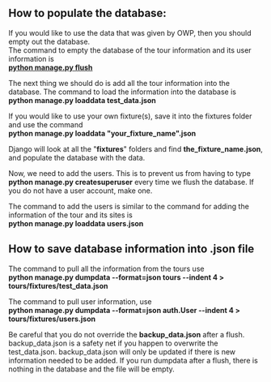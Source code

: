 ## How to populate the database:

If you would like to use the data that was given by OWP, then you should empty out the database.  
The command to empty the database of the tour information and its user information is  
[**python manage.py flush**](https://docs.djangoproject.com/en/1.9/ref/django-admin/#flush)

The next thing we should do is add all the tour information into the database. The command to load the information into the database is  
**python manage.py loaddata test_data.json**

If you would like to use your own fixture(s), save it into the fixtures folder and use the command  
**python manage.py loaddata "your_fixture_name".json**

Django will look at all the "**fixtures**" folders and find **the_fixture_name.json**, and populate the database with the data. 

Now, we need to add the users. This is to prevent us from having to type **python manage.py createsuperuser** every time we flush the database. If you do not have a user account, make one.

The command to add the users is similar to the command for adding the information of the tour and its sites is    
**python manage.py loaddata users.json**

## How to save database information into .json file

The command to pull all the information from the tours use  
**python manage.py dumpdata --format=json tours --indent 4 > tours/fixtures/test_data.json**

The command to pull user information, use  
**python manage.py dumpdata --format=json auth.User --indent 4 > tours/fixtures/users.json**

Be careful that you do not override the **backup_data.json** after a flush. backup_data.json is a safety net if you happen to overwrite the test_data.json. backup_data.json will only be updated if there is new information needed to be added. If you run dumpdata after a flush, there is nothing in the database and the file will be empty. 